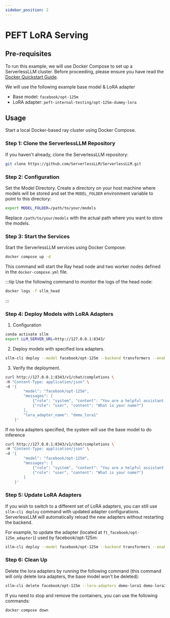 ```yaml
---
sidebar_position: 2
---
```

# PEFT LoRA Serving

## Pre-requisites

To run this example, we will use Docker Compose to set up a ServerlessLLM cluster. Before proceeding, please ensure you have read the [Docker Quickstart Guide](../getting_started/docker_quickstart.md).

We will use the following example base model & LoRA adapter
- Base model: `facebook/opt-125m`
- LoRA adapter: `peft-internal-testing/opt-125m-dummy-lora`

## Usage

Start a local Docker-based ray cluster using Docker Compose.

### Step 1: Clone the ServerlessLLM Repository

If you haven't already, clone the ServerlessLLM repository:
```bash
git clone https://github.com/ServerlessLLM/ServerlessLLM.git
```

### Step 2: Configuration

Set the Model Directory. Create a directory on your host machine where models will be stored and set the `MODEL_FOLDER` environment variable to point to this directory:

```bash
export MODEL_FOLDER=/path/to/your/models
```

Replace `/path/to/your/models` with the actual path where you want to store the models.

### Step 3: Start the Services

Start the ServerlessLLM services using Docker Compose:

```bash
docker compose up -d
```

This command will start the Ray head node and two worker nodes defined in the `docker-compose.yml` file.

:::tip
Use the following command to monitor the logs of the head node:

```bash
docker logs -f sllm_head
```
:::

### Step 4: Deploy Models with LoRA Adapters
1. Configuration
```bash
conda activate sllm
export LLM_SERVER_URL=http://127.0.0.1:8343/
```
2. Deploy models with specified lora adapters.
```bash
sllm-cli deploy --model facebook/opt-125m --backend transformers --enable-lora --lora-adapters demo_lora1=peft-internal-testing/opt-125m-dummy-lora demo_lora2=monsterapi/opt125M_alpaca
```
3. Verify the deployment.
```bash
curl http://127.0.0.1:8343/v1/chat/completions \
-H "Content-Type: application/json" \
-d '{
        "model": "facebook/opt-125m",
        "messages": [
            {"role": "system", "content": "You are a helpful assistant."},
            {"role": "user", "content": "What is your name?"}
        ],
        "lora_adapter_name": "demo_lora1"
    }'
```
If no lora adapters specified, the system will use the base model to do inference
```bash
curl http://127.0.0.1:8343/v1/chat/completions \
-H "Content-Type: application/json" \
-d '{
        "model": "facebook/opt-125m",
        "messages": [
            {"role": "system", "content": "You are a helpful assistant."},
            {"role": "user", "content": "What is your name?"}
        ]
    }'
```
### Step 5: Update LoRA Adapters
If you wish to switch to a different set of LoRA adapters, you can still use `sllm-cli deploy` command with updated adapter configurations. ServerlessLLM will automatically reload the new adapters without restarting the backend.

For example, to update the adapter (located at `ft_facebook/opt-125m_adapter1`) used by facebook/opt-125m:
```bash
sllm-cli deploy --model facebook/opt-125m --backend transformers --enable-lora --lora-adapters demo_lora=ft_facebook/opt-125m_adapter1
```

### Step 6: Clean Up

Delete the lora adapters by running the following command (this command will only delete lora adapters, the base model won't be deleted):
```bash
sllm-cli delete facebook/opt-125m --lora-adapters demo-lora1 demo-lora2
```
If you need to stop and remove the containers, you can use the following commands:
```bash
docker compose down
```